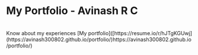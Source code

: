 <h1> My Portfolio - Avinash R C</h1><br>
Know about my experiences [My portfolio]([https://resume.io/r/hJTgKGUwj](https://avinash300802.github.io/portfolio/)https://avinash300802.github.io/portfolio/)
